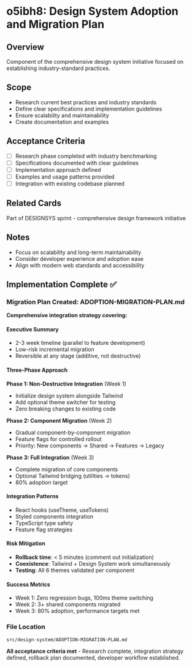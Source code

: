 # o5ibh8: Design System Adoption and Migration Plan

## Overview
Component of the comprehensive design system initiative focused on establishing industry-standard practices.

## Scope
- Research current best practices and industry standards
- Define clear specifications and implementation guidelines
- Ensure scalability and maintainability
- Create documentation and examples

## Acceptance Criteria
- [ ] Research phase completed with industry benchmarking
- [ ] Specifications documented with clear guidelines
- [ ] Implementation approach defined
- [ ] Examples and usage patterns provided
- [ ] Integration with existing codebase planned

## Related Cards
Part of DESIGNSYS sprint - comprehensive design framework initiative

## Notes
- Focus on scalability and long-term maintainability
- Consider developer experience and adoption ease
- Align with modern web standards and accessibility



## Implementation Complete ✅

### Migration Plan Created: ADOPTION-MIGRATION-PLAN.md

**Comprehensive integration strategy covering:**

#### Executive Summary
- 2-3 week timeline (parallel to feature development)
- Low-risk incremental migration
- Reversible at any stage (additive, not destructive)

#### Three-Phase Approach

**Phase 1: Non-Destructive Integration** (Week 1)
- Initialize design system alongside Tailwind
- Add optional theme switcher for testing
- Zero breaking changes to existing code

**Phase 2: Component Migration** (Week 2)
- Gradual component-by-component migration
- Feature flags for controlled rollout
- Priority: New components → Shared → Features → Legacy

**Phase 3: Full Integration** (Week 3)
- Complete migration of core components
- Optional Tailwind bridging (utilities → tokens)
- 80% adoption target

#### Integration Patterns
- React hooks (useTheme, useTokens)
- Styled components integration
- TypeScript type safety
- Feature flag strategies

#### Risk Mitigation
- **Rollback time**: < 5 minutes (comment out initialization)
- **Coexistence**: Tailwind + Design System work simultaneously
- **Testing**: All 6 themes validated per component

#### Success Metrics
- Week 1: Zero regression bugs, 100ms theme switching
- Week 2: 3+ shared components migrated
- Week 3: 80% adoption, performance targets met

### File Location
`src/design-system/ADOPTION-MIGRATION-PLAN.md`

**All acceptance criteria met** - Research complete, integration strategy defined, rollback plan documented, developer workflow established.
